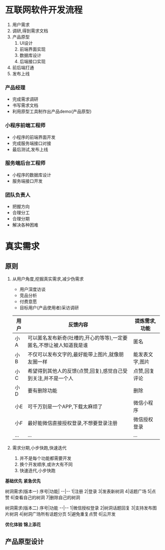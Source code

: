 # 互联网软件开发流程

1. 用户需求
2. 调研,得到需求文档
3. 产品原型
   1. UI设计  
   2. 前端界面实现
   3. 数据库设计
   4. 后端接口实现
4. 前后端打通
5. 发布上线

### 产品经理
- 完成需求调研
- 书写需求文档
- 利用原型工具制作出产品demo(产品原型)

### 小程序前端工程师
- 小程序的前端界面开发
- 完成服务端接口对接
- 最后测试,发布上线

### 服务端后台工程师
- 小程序的数据库设计
- 服务端接口开发

### 团队负责人
- 把握方向
- 合理分工
- 合理分期
- 解决各种困难

# 真实需求
## 原则
1. 从用户角度,挖掘真实需求,减少伪需求
    - 用户深度访谈
    - 竞品分析
    - 付费意愿
    - 目标用户(产品使用者)采访调研

    用户|反馈内容|提炼需求,功能
    --|--|--
    小A|可以匿名发布新奇(吐槽的,开心的等等),一定要匿名,不想让被人知道我是谁|匿名
    小B|不仅可以发布文字的,最好能带上图片,就像朋友圈一样|能发表文字,图片
    小C|希望得到其他人的反馈(点赞,回复),感觉自己受到关注,并不是一个人|点赞,回复评论
    小D|要有删除功能|删除
    小E|可千万别是一个APP,下载太麻烦了|微信小程序
    小F |最好能微信直接授权登录,不想要登录注册|微信授权登录
    ...|...|...

2. 需求分期,小步快跑,快速迭代
    1. 并不是每个功能都需要开发
    2. 换个开发顺序,或许大有不同
    3. 快速迭代,小步快跑

**基础优先**
**紧急优先**

树洞需求(版本一)
序号|功能|
--|--
1|注册
2|登录
3|发表新树洞
4|话题广场
5|点赞
6|查看自己的树洞
7|删除自己的树洞



树洞需求(版本二)
序号|功能
--|--
1|微信授权登录
2|树洞话题回复
3|支持发布图片树洞
4|树洞广场所有话题分页
5|避免重复点赞
6|云开发

**优化体验**
**锦上添花**

## 产品原型设计
